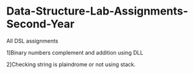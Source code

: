 # Data-Structure-Lab-Assignments-Second-Year
All DSL assignments

 1]Binary numbers complement and addition using DLL
 
 2]Checking string is plaindrome or not using stack.
